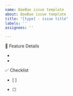 ```yaml
---
name: BaeBae issue template
about: BaeBae issue template
title: "[type] - issue title"
labels: ''
assignees: ''

---
```


📝 Feature Details

- 
- 

✅ Checklist
 - [ ] 
 - [ ]
